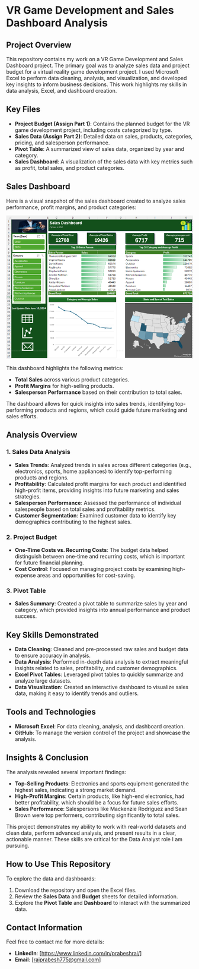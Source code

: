 # VR Game Development and Sales Dashboard Analysis

## Project Overview

This repository contains my work on a VR Game Development and Sales Dashboard project. The primary goal was to analyze sales data and project budget for a virtual reality game development project. I used Microsoft Excel to perform data cleaning, analysis, and visualization, and developed key insights to inform business decisions. This work highlights my skills in data analysis, Excel, and dashboard creation.

## Key Files

- **Project Budget (Assign Part 1)**: Contains the planned budget for the VR game development project, including costs categorized by type.
- **Sales Data (Assign Part 2)**: Detailed data on sales, products, categories, pricing, and salesperson performance.
- **Pivot Table**: A summarized view of sales data, organized by year and category.
- **Sales Dashboard**: A visualization of the sales data with key metrics such as profit, total sales, and product categories.

## Sales Dashboard

Here is a visual snapshot of the sales dashboard created to analyze sales performance, profit margins, and product categories:

![Sales Dashboard](sales_dashboard.png)

This dashboard highlights the following metrics:
- **Total Sales** across various product categories.
- **Profit Margins** for high-selling products.
- **Salesperson Performance** based on their contribution to total sales.

The dashboard allows for quick insights into sales trends, identifying top-performing products and regions, which could guide future marketing and sales efforts.

## Analysis Overview

### 1. **Sales Data Analysis**
   - **Sales Trends**: Analyzed trends in sales across different categories (e.g., electronics, sports, home appliances) to identify top-performing products and regions.
   - **Profitability**: Calculated profit margins for each product and identified high-profit items, providing insights into future marketing and sales strategies.
   - **Salesperson Performance**: Assessed the performance of individual salespeople based on total sales and profitability metrics.
   - **Customer Segmentation**: Examined customer data to identify key demographics contributing to the highest sales.

### 2. **Project Budget**
   - **One-Time Costs vs. Recurring Costs**: The budget data helped distinguish between one-time and recurring costs, which is important for future financial planning.
   - **Cost Control**: Focused on managing project costs by examining high-expense areas and opportunities for cost-saving.

### 3. **Pivot Table**
   - **Sales Summary**: Created a pivot table to summarize sales by year and category, which provided insights into annual performance and product success.

## Key Skills Demonstrated
- **Data Cleaning**: Cleaned and pre-processed raw sales and budget data to ensure accuracy in analysis.
- **Data Analysis**: Performed in-depth data analysis to extract meaningful insights related to sales, profitability, and customer demographics.
- **Excel Pivot Tables**: Leveraged pivot tables to quickly summarize and analyze large datasets.
- **Data Visualization**: Created an interactive dashboard to visualize sales data, making it easy to identify trends and outliers.

## Tools and Technologies
- **Microsoft Excel**: For data cleaning, analysis, and dashboard creation.
- **GitHub**: To manage the version control of the project and showcase the analysis.

## Insights & Conclusion
The analysis revealed several important findings:
- **Top-Selling Products**: Electronics and sports equipment generated the highest sales, indicating a strong market demand.
- **High-Profit Margins**: Certain products, like high-end electronics, had better profitability, which should be a focus for future sales efforts.
- **Sales Performance**: Salespersons like Mackenzie Rodriguez and Sean Brown were top performers, contributing significantly to total sales.

This project demonstrates my ability to work with real-world datasets and clean data, perform advanced analysis, and present results in a clear, actionable manner. These skills are critical for the Data Analyst role I am pursuing.

## How to Use This Repository
To explore the data and dashboards:
1. Download the repository and open the Excel files.
2. Review the **Sales Data** and **Budget** sheets for detailed information.
3. Explore the **Pivot Table** and **Dashboard** to interact with the summarized data.

## Contact Information
Feel free to contact me for more details:
- **LinkedIn**: [https://www.linkedin.com/in/prabeshrai/]
- **Email**: [raiprabesh775@gmail.com]
